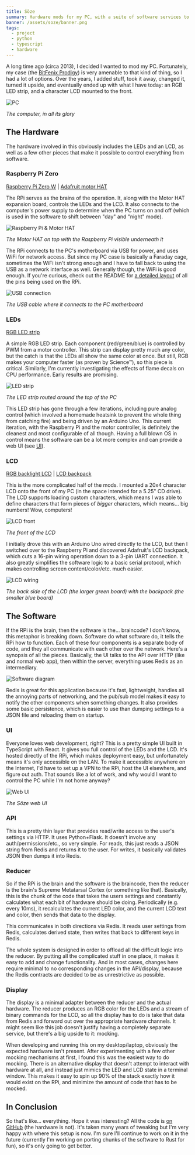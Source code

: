 ```yaml
---
title: Söze
summary: Hardware mods for my PC, with a suite of software services to make it all run smoothly. The mods include an LCD mounted on the front and a strip of RGB LEDs inside, all driven by a Raspberry Pi Zero.
banner: /assets/soze/banner.png
tags:
  - project
  - python
  - typescript
  - hardware
---
```


A long time ago (circa 2013), I decided I wanted to mod my PC. Fortunately, my case (the [BitFenix Prodigy](https://www.bitfenix.com/products/chassis/mini-itx/prodigy/)) is very amenable to that kind of thing, so I had a lot of options. Over the years, I added stuff, took it away, changed it, turned it upside, and eventually ended up with what I have today: an RGB LED strip, and a character LCD mounted to the front.

![PC](/assets/soze/pc.jpg)

_The computer, in all its glory_

## The Hardware

The hardware involved in this obviously includes the LEDs and an LCD, as well as a few other pieces that make it possible to control everything from software.

### Raspberry Pi Zero

[Raspberry Pi Zero W](https://www.raspberrypi.org/products/raspberry-pi-zero-w/) | [Adafruit motor HAT](https://www.adafruit.com/product/2348)

The RPi serves as the brains of the operation. It, along with the Motor HAT expansion board, controls the LEDs and the LCD. It also connects to the computer's power supply to determine when the PC turns on and off (which is used in the software to shift between "day" and "night" mode).

![Raspberry Pi & Motor HAT](/assets/soze/rpi.jpg)

_The Motor HAT on top with the Raspberry Pi visible underneath it_

The RPi connects to the PC's motherboard via USB for power, and uses WiFi for network access. But since my PC case is basically a Faraday cage, sometimes the WiFi isn't strong enough and I have to fall back to using the USB as a network interface as well. Generally though, the WiFi is good enough. If you're curious, check out the README for [a detailed layout](https://github.com/LucasPickering/soze#pin-layout) of all the pins being used on the RPi.

![USB connection](/assets/soze/usb.jpg)

_The USB cable where it connects to the PC motherboard_

### LEDs

[RGB LED strip](https://www.adafruit.com/product/346)

A simple RGB LED strip. Each component (red/green/blue) is controlled by PWM from a motor controller. This strip can display pretty much any color, but the catch is that the LEDs all show the same color at once. But still, RGB makes your computer faster (as proven by Science™), so this piece is critical. Similarly, I'm currently investigating the effects of flame decals on CPU performance. Early results are promising.

![LED strip](/assets/soze/leds.jpg)

_The LED strip routed around the top of the PC_

This LED strip has gone through a few iterations, including pure analog control (which involved a homemade heatsink to prevent the whole thing from catching fire) and being driven by an Arduino Uno. This current iteration, with the Raspberry Pi and the motor controller, is definitely the cleanest and most configurable of all though. Having a full blown OS in control means the software can be a lot more complex and can provide a web UI (see [UI](#ui)).

### LCD

[RGB backlight LCD](https://www.adafruit.com/product/498) | [LCD backpack](https://www.adafruit.com/product/781)

This is the more complicated half of the mods. I mounted a 20x4 character LCD onto the front of my PC (in the space intended for a 5.25" CD drive). The LCD supports loading custom characters, which means I was able to define characters that form pieces of _bigger_ characters, which means... big numbers! Wow, computers!

![LCD front](/assets/soze/lcd_front.jpg)

_The front of the LCD_

I initially drove this with an Arduino Uno wired directly to the LCD, but then I switched over to the Raspberry Pi and discovered Adafruit's LCD backpack, which cuts a 16-pin wiring operation down to a 3-pin UART connection. It also greatly simplifies the software logic to a basic serial protocol, which makes controlling screen content/color/etc. much easier.

![LCD wiring](/assets/soze/lcd_back.jpg)

_The back side of the LCD (the larger green board) with the backpack (the smaller blue board)_

## The Software

If the RPi is the brain, then the software is the... braincode? I don't know, this metaphor is breaking down. Software do what software do, it tells the RPi how to function. Each of these four components is a separate body of code, and they all communicate with each other over the network. Here's a synopsis of all the pieces. Basically, the UI talks to the API over HTTP (like and normal web app), then within the server, everything uses Redis as an intermediary.

![Software diagram](/assets/soze/diagram.png)

Redis is great for this application because it's fast, lightweight, handles all the annoying parts of networking, and the pub/sub model makes it easy to notify the other components when something changes. It also provides some basic persistence, which is easier to use than dumping settings to a JSON file and reloading them on startup.

### UI

Everyone loves web development, right? This is a pretty simple UI built in TypeScript with React. It gives you full control of the LEDs and the LCD. It's hosted directly of the RPi, which makes deployment easy, but unfortunately means it's only accessible on the LAN. To make it accessible anywhere on the Internet, I'd have to set up a VPN to the RPi, host the UI elsewhere, and figure out auth. That sounds like a lot of work, and why would I want to control the PC while I'm not home anyway?

![Web UI](/assets/soze/ui.png)

_The Söze web UI_

### API

This is a pretty thin layer that provides read/write access to the user's settings via HTTP. It uses Python+Flask. It doesn't involve any auth/permissions/etc., so very simple. For reads, this just reads a JSON string from Redis and returns it to the user. For writes, it basically validates JSON then dumps it into Redis.

### Reducer

So if the RPi is the brain and the software is the braincode, then the reducer is the brain's Supreme Metatarsal Cortex (or something like that). Basically, this is the chunk of the code that takes the users settings and constantly calculates what each bit of hardware should be doing. Periodically (e.g. every 10ms), it recalculates the current LED color, and the current LCD text and color, then sends that data to the display.

This communicates in both directions via Redis. It reads user settings from Redis, calculates derived state, then writes that back to different keys in Redis.

The whole system is designed in order to offload all the difficult logic into the reducer. By putting all the complicated stuff in one place, it makes it easy to add and change functionality. And in most cases, changes here require minimal to no corresponding changes in the API/display, because the Redis contracts are decided to be as unrestrictive as possible.

### Display

The display is a minimal adapter between the reducer and the actual hardware. The reducer produces an RGB color for the LEDs and a stream of binary commands for the LCD, so all the display has to do is take that data from Redis and forward out over the appropriate hardware channels. It might seem like this job doesn't justify having a completely separate service, but there's a big upside to it: mocking.

When developing and running this on my desktop/laptop, obviously the expected hardware isn't present. After experimenting with a few other mocking mechanisms at first, I found this was the easiest way to do mocking. There is an alternative display that doesn't attempt to interact with hardware at all, and instead just mimics the LED and LCD state in a terminal window. This makes it easy to spin up 90% of the stack exactly how it would exist on the RPi, and minimize the amount of code that has to be mocked.

## In Conclusion

So that's like... everything. Hope it was interesting? All the code is [on GitHub](https://github.com/LucasPickering/soze) (the hardware is not). It's taken many years of tweaking but I'm very happy with where this setup is now. I'm sure I'll continue to work on it in the future (currently I'm working on porting chunks of the software to Rust for fun), so it's only going to get better.
